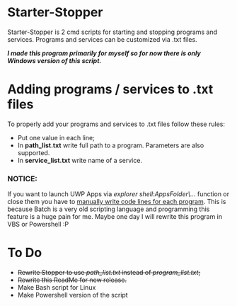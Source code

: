 # Starter-Stopper
 
  Starter-Stopper is 2 cmd scripts for starting and stopping programs and services. Programs and services can be customized via .txt files.

  ***I made this program primarily for myself so for now there is only Windows version of this script.***

# Adding programs / services to .txt files

 To properly add your programs and services to .txt files follow these rules:
 - Put one value in each line;
 - In **path\_list.txt** write full path to a program. Parameters are also supported.
 - In **service\_list.txt** write name of a service.

### NOTICE:
 
 If you want to launch UWP Apps via *explorer shell:AppsFolder\\...* function or close them you have to <u>manually write code lines for each program</u>. This is because Batch is a very old scripting language and programming this feature is a huge pain for me. Maybe one day I will rewrite this program in VBS or Powershell :P

# To Do

 - ~~Rewrite Stopper to use *path\_list.txt* instead of *program\_list.txt*;~~
 - ~~Rewrite this ReadMe for new release.~~
 - Make Bash script for Linux
 - Make Powershell version of the script